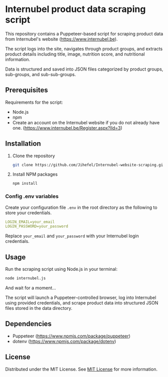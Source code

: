                                   
# Internubel product data scraping script

This repository contains a Puppeteer-based script for scraping product data from Internubel's website (https://www.internubel.be). 

The script logs into the site, navigates through product groups, and extracts product details including title, image, nutrition score, and nutritional information. 

Data is structured and saved into JSON files categorized by product groups, sub-groups, and sub-sub-groups.
 
## Prerequisites

Requirements for the script:
- Node.js
- npm
- Create an account on the Internubel website if you do not already have one.  (https://www.internubel.be/Register.aspx?lId=3)

## Installation

1. Clone the repository
   ```sh
   git clone https://github.com/Jihefel/Internubel-website-scraping.git
   ```
2. Install NPM packages
   ```sh
   npm install
   ```
 
### Config .env variables

Create your configuration file `.env` in the root directory as the following to store your credentials.

```yaml
LOGIN_EMAIL=your_email
LOGIN_PASSWORD=your_password
```

Replace ```your_email``` and ```your_password``` with your Internubel login credentials.
 
## Usage

Run the scraping script using Node.js in your terminal:
```bash
node internubel.js
```

And wait for a moment...

The script will launch a Puppeteer-controlled browser, log into Internubel using provided credentials, and scrape product data into structured JSON files stored in the data directory.

## Dependencies

- Puppeteer (https://www.npmjs.com/package/puppeteer)
- dotenv (https://www.npmjs.com/package/dotenv)

## License

Distributed under the MIT License. See [MIT License](https://opensource.org/licenses/MIT) for more information.
